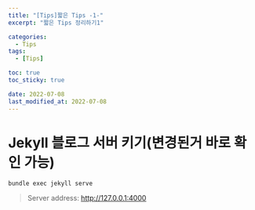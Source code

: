```yaml
---
title: "[Tips]짧은 Tips -1-"
excerpt: "짧은 Tips 정리하기1"

categories:
  - Tips
tags:
  - [Tips]

toc: true
toc_sticky: true

date: 2022-07-08
last_modified_at: 2022-07-08
---
```


# Jekyll 블로그 서버 키기(변경된거 바로 확인 가능)

`bundle exec jekyll serve`

> Server address: <U>http://127.0.0.1:4000</U>
